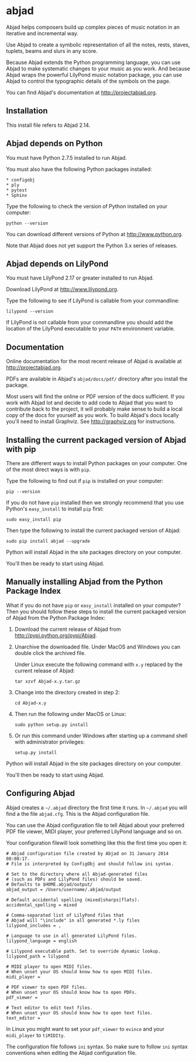 abjad
=====

Abjad helps composers build up complex pieces of music notation in an iterative
and incremental way.

Use Abjad to create a symbolic representation of all the notes, rests, staves,
tuplets, beams and slurs in any score.

Because Abjad extends the Python programming language, you can use Abjad to
make systematic changes to your music as you work. And because Abjad wraps the
powerful LilyPond music notation package, you can use Abjad to control the
typographic details of the symbols on the page.

You can find Abjad's documentation at http://projectabjad.org.


Installation
------------

This install file refers to Abjad 2.14.


Abjad depends on Python
-----------------------

You must have Python 2.7.5 installed to run Abjad.

You must also have the following Python packages installed:

    * configobj
    * ply
    * pytest
    * Sphinx

Type the following to check the version of Python installed on your computer:

    python --version

You can download different versions of Python at http://www.python.org.

Note that Abjad does not yet support the Python 3.x series of releases.


Abjad depends on LilyPond
-------------------------

You must have LilyPond 2.17 or greater installed to run Abjad.

Download LilyPond at http://www.lilypond.org.

Type the following to see if LilyPond is callable from your commandline:

    lilypond --version

If LilyPond is not callable from your commandline you should add the location
of the LilyPond executable to your ``PATH`` environment variable.


Documentation
-------------

Online documentation for the most recent release of Abjad is available at
http://projectabjad.org.

PDFs are available in Abjad's ``abjad/docs/pdf/`` directory after you install
the package.

Most users will find the online or PDF version of the docs sufficient. If you
work with Abjad lot and decide to add code to Abjad that you want to contribute
back to the project, it will probably make sense to build a local copy of the
docs for yourself as you work. To build Abjad's docs locally you'll need to
install Graphviz. See http://graphviz.org for instructions.


Installing the current packaged version of Abjad with pip
---------------------------------------------------------

There are different ways to install Python packages on your computer. One of
the most direct ways is with ``pip``.

Type the following to find out if ``pip`` is installed on your computer:

    pip --version

If you do not have ``pip`` installed then we strongly recommend that you use
Python's ``easy_install`` to install ``pip`` first:

    sudo easy_install pip

Then type the following to install the current packaged version of Abjad:

    sudo pip install abjad --upgrade

Python will install Abjad in the site packages directory on your computer.

You'll then be ready to start using Abjad.


Manually installing Abjad from the Python Package Index
-------------------------------------------------------

What if you do not have ``pip`` or ``easy_install`` installed on your computer?
Then you should follow these steps to install the current packaged version of
Abjad from the Python Package Index:

1.  Download the current release of Abjad from 
    http://pypi.python.org/pypi/Abjad.

2.  Unarchive the downloaded file. Under MacOS and Windows you can 
    double click the archived file.

    Under Linux execute the following command with ``x.y`` replaced by 
    the current release of Abjad:
    
        tar xzvf Abjad-x.y.tar.gz
    
3.  Change into the directory created in step 2:

        cd Abjad-x.y

4.  Then run the following under MacOS or Linux:

        sudo python setup.py install

5.  Or run this command under Windows after starting up a command shell 
    with administrator privileges:

        setup.py install

Python will install Abjad in the site packages directory on your computer.

You'll then be ready to start using Abjad.


Configuring Abjad
-----------------

Abjad creates a ``~/.abjad`` directory the first time it runs.  In ``~/.abjad``
you will find a the file ``abjad.cfg``.  This is the Abjad configuration file.

You can use the Abjad configuration file to tell Abjad about your preferred PDF
file viewer, MIDI player, your preferred LilyPond language and so on.

Your configuration filewill look something like this the first time you open
it:

    # Abjad configuration file created by Abjad on 31 January 2014 00:08:17.
    # File is interpreted by ConfigObj and should follow ini syntax.

    # Set to the directory where all Abjad-generated files
    # (such as PDFs and LilyPond files) should be saved.
    # Defaults to $HOME.abjad/output/
    abjad_output = /Users/username/.abjad/output

    # Default accidental spelling (mixed|sharps|flats).
    accidental_spelling = mixed

    # Comma-separated list of LilyPond files that 
    # Abjad will "\include" in all generated *.ly files
    lilypond_includes = ,

    # Language to use in all generated LilyPond files.
    lilypond_language = english

    # Lilypond executable path. Set to override dynamic lookup.
    lilypond_path = lilypond

    # MIDI player to open MIDI files.
    # When unset your OS should know how to open MIDI files.
    midi_player = 

    # PDF viewer to open PDF files.
    # When unset your OS should know how to open PDFs.
    pdf_viewer = 

    # Text editor to edit text files.
    # When unset your OS should know how to open text files.
    text_editor = 

In Linux you might want to set your ``pdf_viewer`` to ``evince`` and your
``midi_player`` to ``tiMIDIty``.

The configuration file follows ``ini`` syntax. So make sure to follow ``ini``
syntax conventions when editing the Abjad configuration file.
